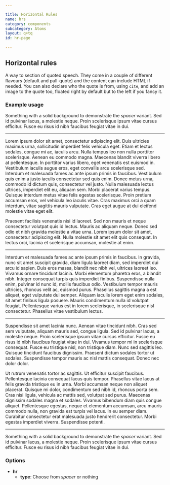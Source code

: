 ```yaml
---

title: Horizontal Rules
name: hrs
category: components
subcategory: Atoms
layout: q+tq
id: hr-page

---
```


## Horizontal rules

A way to section of quoted speech. They come in a couple of different flavours (default and pull-quote) and the content can include HTML if needed. You can also declare who the quote is from, using `cite`, and add an image to the quote too, floated right by default but to the left if you fancy it.

### Example usage

<div class="c-panel c-panel--highlight">
  <div class="c-panel__content">
    <p>Something with a solid background to demonstrate the <em>spacer</em> variant. Sed id pulvinar lacus, a molestie neque. Proin scelerisque ipsum vitae cursus efficitur. Fusce eu risus id nibh faucibus feugiat vitae in dui.</p>
  </div>
</div>

<hr class="c-hr c-hr--spacer">

<p>Lorem ipsum dolor sit amet, consectetur adipiscing elit. Duis ultricies maximus urna, sollicitudin imperdiet felis vehicula eget. Etiam et lectus sodales, congue mi ac, iaculis arcu. Nulla tempus leo non nulla porttitor scelerisque. Aenean eu commodo magna. Maecenas blandit viverra libero at pellentesque. In porttitor varius libero, eget venenatis est euismod in. Vestibulum iaculis augue eros, eget convallis arcu scelerisque sed. Interdum et malesuada fames ac ante ipsum primis in faucibus. Vestibulum quis enim a justo iaculis consectetur sed quis enim. Donec metus urna, commodo id dictum quis, consectetur vel justo. Nulla malesuada lectus ultrices, imperdiet elit eu, aliquam sem. Morbi placerat varius tempus. Quisque interdum metus vitae felis egestas scelerisque. Proin pretium accumsan eros, vel vehicula leo iaculis vitae. Cras maximus orci a quam interdum, vitae sagittis mauris vulputate. Cras eget augue at dui eleifend molestie vitae eget elit.</p>

<p>Praesent facilisis venenatis nisi id laoreet. Sed non mauris et neque consectetur volutpat quis id lectus. Mauris ac aliquam neque. Donec sed odio et nibh gravida molestie a vitae urna. Lorem ipsum dolor sit amet, consectetur adipiscing elit. Nulla molestie sit amet elit quis consequat. In lectus orci, lacinia et scelerisque accumsan, molestie at enim.</p>

<hr class="c-hr">

<p>Interdum et malesuada fames ac ante ipsum primis in faucibus. In gravida, nunc sit amet suscipit gravida, diam ligula laoreet diam, sed imperdiet dui arcu id sapien. Duis eros massa, blandit nec nibh vel, ultrices laoreet leo. Vivamus ornare tincidunt lacinia. Morbi elementum pharetra eros, a blandit nibh. Integer consequat turpis quis imperdiet finibus. Suspendisse nulla enim, pulvinar id nunc id, mollis faucibus odio. Vestibulum tempor mauris ultricies, rhoncus velit ac, euismod purus. Phasellus sagittis magna a est aliquet, eget vulputate dui semper. Aliquam iaculis lorem eget enim sodales, sit amet finibus ligula posuere. Mauris condimentum nulla id volutpat feugiat. Pellentesque varius est in lorem scelerisque, in scelerisque nisl consectetur. Phasellus vitae vestibulum lectus.</p>

<hr class="c-hr">

<p>Suspendisse sit amet lacinia nunc. Aenean vitae tincidunt nibh. Cras sed sem vulputate, aliquam mauris sed, congue ligula. Sed id pulvinar lacus, a molestie neque. Proin scelerisque ipsum vitae cursus efficitur. Fusce eu risus id nibh faucibus feugiat vitae in dui. Vivamus tempor mi in scelerisque consequat. Fusce eu tristique nisl, non tristique diam. Nunc sed sagittis leo. Quisque tincidunt faucibus dignissim. Praesent dictum sodales tortor ut sodales. Suspendisse tempor mauris ac nisl mattis consequat. Donec nec dolor dolor.</p>

<p>Ut rutrum venenatis tortor ac sagittis. Ut efficitur suscipit faucibus. Pellentesque lacinia consequat lacus quis tempor. Phasellus vitae lacus at felis gravida tristique eu in urna. Morbi accumsan neque non aliquet placerat. Quisque mi dolor, condimentum sed nibh id, rhoncus porta sem. Cras nisi ligula, vehicula ac mattis sed, volutpat sed purus. Maecenas dignissim sodales magna et sodales. Vivamus bibendum diam quis congue aliquet. Pellentesque egestas, neque et elementum accumsan, arcu mauris commodo nulla, non gravida est turpis vel lacus. In eu semper diam. Curabitur consectetur erat malesuada justo hendrerit consectetur. Morbi egestas imperdiet viverra. Suspendisse potenti.</p>

<hr class="c-hr c-hr--spacer">

<div class="c-panel">
  <div class="c-panel__content">
    <p>Something with a solid background to demonstrate the <em>spacer</em> variant. Sed id pulvinar lacus, a molestie neque. Proin scelerisque ipsum vitae cursus efficitur. Fusce eu risus id nibh faucibus feugiat vitae in dui.</p>
  </div>
</div>

### Options

* **hr**
  * **type**: Choose from _spacer_ or nothing
